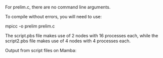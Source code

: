 For prelim.c, there are no command line arguments.

To compile without errors, you will need to use:

mpicc -o prelim prelim.c

The script.pbs file makes use of 2 nodes with 16 processes each, while the script2.pbs file makes use of 4 nodes with 4 processes each.

Output from script files on Mamba: